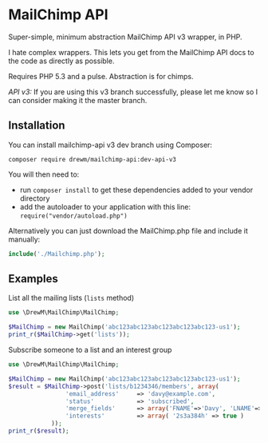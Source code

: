 MailChimp API
=============

Super-simple, minimum abstraction MailChimp API v3 wrapper, in PHP.

I hate complex wrappers. This lets you get from the MailChimp API docs to the code as directly as possible.

Requires PHP 5.3 and a pulse. Abstraction is for chimps.

*API v3:* If you are using this v3 branch successfully, please let me know so I can consider making it the master branch.

Installation
------------

You can install mailchimp-api v3 dev branch using Composer:

```
composer require drewm/mailchimp-api:dev-api-v3
```

You will then need to:
* run ``composer install`` to get these dependencies added to your vendor directory
* add the autoloader to your application with this line: ``require("vendor/autoload.php")``

Alternatively you can just download the MailChimp.php file and include it manually:

```php
include('./Mailchimp.php'); 
```


Examples
--------

List all the mailing lists (`lists` method)

```php
use \DrewM\MailChimp\MailChimp;

$MailChimp = new MailChimp('abc123abc123abc123abc123abc123-us1');
print_r($MailChimp->get('lists'));
```

Subscribe someone to a list and an interest group

```php
use \DrewM\MailChimp\MailChimp;

$MailChimp = new MailChimp('abc123abc123abc123abc123abc123-us1');
$result = $MailChimp->post('lists/b1234346/members', array(
				'email_address'     => 'davy@example.com',
				'status'			=> 'subscribed',
				'merge_fields'      => array('FNAME'=>'Davy', 'LNAME'=>'Jones'),
				'interests' 		=> array( '2s3a384h' => true )
			));
print_r($result);
```
